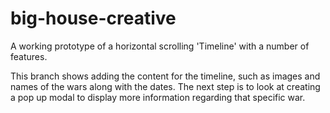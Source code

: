 # big-house-creative
A working prototype of a horizontal scrolling 'Timeline' with a number of features.

This branch shows adding the content for the timeline, such as images and names of the wars along with the dates. The next step is to look at creating a pop up modal to display more information regarding that specific war.
